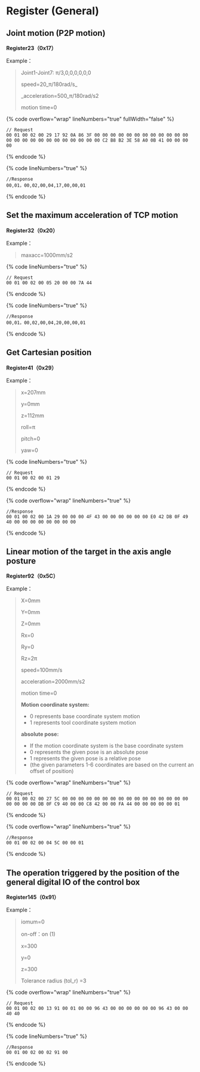 # Register (General)

## Joint motion (P2P motion)

**Register23（0x17）**

Example：&#x20;

> Joint1-Joint7: π/3,0,0,0,0,0,0&#x20;
>
> speed=20_π/180rad/s_
>
> _acceleration=500_π/180rad/s2
>
> motion time=0

{% code overflow="wrap" lineNumbers="true" fullWidth="false" %}
```
// Request
00 01 00 02 00 29 17 92 0A 86 3F 00 00 00 00 00 00 00 00 00 00 00 00 00 00 00 00 00 00 00 00 00 00 00 00 C2 B8 B2 3E 58 A0 0B 41 00 00 00 00
```
{% endcode %}

{% code lineNumbers="true" %}
```
//Response
00,01，00,02,00,04,17,00,00,01
```
{% endcode %}

##

## Set the maximum acceleration of TCP motion

**Register32（0x20）**

Example：&#x20;

> maxacc=1000mm/s2

{% code lineNumbers="true" %}
```
// Request
00 01 00 02 00 05 20 00 00 7A 44
```
{% endcode %}

{% code lineNumbers="true" %}
```
//Response
00,01，00,02,00,04,20,00,00,01
```
{% endcode %}



## Get Cartesian position

**Register41（0x29）**

Example：&#x20;

> x=207mm
>
> y=0mm
>
> z=112mm
>
> roll=π
>
> pitch=0
>
> yaw=0

{% code lineNumbers="true" %}
```
// Request
00 01 00 02 00 01 29
```
{% endcode %}

{% code overflow="wrap" lineNumbers="true" %}
```
//Response
00 01 00 02 00 1A 29 00 00 00 4F 43 00 00 00 00 00 00 E0 42 DB 0F 49 40 00 00 00 00 00 00 00 00
```
{% endcode %}



## Linear motion of the target in the axis angle posture

**Register92（0x5C）**

Example：&#x20;

> X=0mm
>
> Y=0mm
>
> Z=0mm
>
> Rx=0
>
> Ry=0
>
> Rz=2π
>
> speed=100mm/s
>
> acceleration=2000mm/s2
>
> motion time=0
>
> **Motion coordinate system:**
>
> * 0 represents base coordinate system motion
> * 1 represents tool coordinate system motion
>
> **absolute pose:**
>
> * If the motion coordinate system is the base coordinate system
> * 0 represents the given pose is an absolute pose
> * 1 represents the given pose is a relative pose
> * (the given parameters 1-6 coordinates are based on the current an offset of position)

{% code overflow="wrap" lineNumbers="true" %}
```
// Request
00 01 00 02 00 27 5C 00 00 00 00 00 00 00 00 00 00 00 00 00 00 00 00 00 00 00 00 DB 0F C9 40 00 00 C8 42 00 00 FA 44 00 00 00 00 00 01
```
{% endcode %}

{% code overflow="wrap" lineNumbers="true" %}
```
//Response
00 01 00 02 00 04 5C 00 00 01
```
{% endcode %}



## The operation triggered by the position of the general digital IO of the control box

**Register145（0x91）**

Example：

> iomum=0
>
> on-off：on (1)  &#x20;
>
> x=300
>
> y=0
>
> z=300
>
> Tolerance radius (tol\_r) =3

{% code overflow="wrap" lineNumbers="true" %}
```
// Request
00 01 00 02 00 13 91 00 01 00 00 96 43 00 00 00 00 00 00 96 43 00 00 40 40
```
{% endcode %}

{% code lineNumbers="true" %}
```
//Response
00 01 00 02 00 02 91 00
```
{% endcode %}





